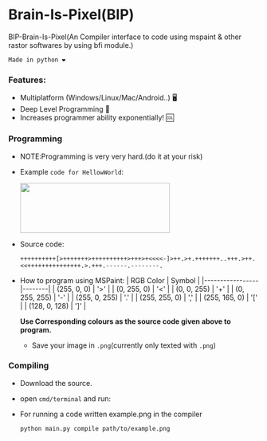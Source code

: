 # Brain-Is-Pixel(BIP)

BIP-Brain-Is-Pixel(An Compiler interface to code using mspaint &amp; other rastor softwares by using bfi module.)

`Made in python ❤️`
### Features:
 - Multiplatform (Windows/Linux/Mac/Android..) 🖥️
 - Deep Level Programming 🧱
 - Increases programmer ability exponentially! 🆒
### Programming
- NOTE:Programming is very very hard.(do it at your risk)
- Example `code for HellowWorld`:
 
  <img src="https://github.com/cool-dev-guy/Brain-Is-Pixel/assets/116984615/3536b5b6-c8cb-472c-88c2-f0405d6bc870" width="300" height="100" />
- Source code:
  ```brainfuck
  ++++++++++[>+++++++>++++++++++>+++>+<<<<-]>++.>+.+++++++..+++.>++.<<+++++++++++++++.>.+++.------.--------.
  ```
- How to program using MSPaint:
  | RGB Color       | Symbol |
  |-----------------|--------|
  | (255, 0, 0)     |   '>'  |
  | (0, 255, 0)     |   '<'  |
  | (0, 0, 255)     |   '+'  |
  | (0, 255, 255)   |   '-'  |
  | (255, 0, 255)   |   '.'  |
  | (255, 255, 0)   |   ','  |
  | (255, 165, 0)   |   '['  |
  | (128, 0, 128)   |   ']'  |
  
  **Use Corresponding colours as the source code given above to program.**
  - Save your image in `.png`(currently only texted with `.png`)
### Compiling
- Download the source.
- open `cmd/terminal` and run:
- For running a code written example.png in the compiler
 
  ```bash
  python main.py compile path/to/example.png
  ```
